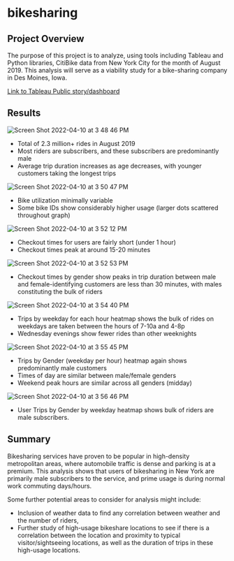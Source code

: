 # bikesharing

## Project Overview
The purpose of this project is to analyze, using tools including Tableau and Python libraries, CitiBike data from New York City for the month of August 2019.  This analysis will serve as a viability study for a bike-sharing company in Des Moines, Iowa. 

[Link to Tableau Public story/dashboard](https://public.tableau.com/app/profile/amanda.ellis6891/viz/bikesharing-challenge_16490280876460/Story1?publish=yes)

## Results

![Screen Shot 2022-04-10 at 3 48 46 PM](https://user-images.githubusercontent.com/90944163/162639193-ea10924a-b3ae-49d3-94e7-15968e0b6be8.png)

- Total of 2.3 million+ rides in August 2019
- Most riders are subscribers, and these subscribers are predominantly male
- Average trip duration increases as age decreases, with younger customers taking the longest trips

![Screen Shot 2022-04-10 at 3 50 47 PM](https://user-images.githubusercontent.com/90944163/162639265-e4df9811-4a86-49bf-bae5-9b2ea3ca855d.png)

- Bike utilization minimally variable 
- Some bike IDs show considerably higher usage (larger dots scattered throughout graph)

![Screen Shot 2022-04-10 at 3 52 12 PM](https://user-images.githubusercontent.com/90944163/162639314-c8305ec4-5a2a-4ba8-860e-543db6004ea3.png)

- Checkout times for users are fairly short (under 1 hour)
- Checkout times peak at around 15-20 minutes

![Screen Shot 2022-04-10 at 3 52 53 PM](https://user-images.githubusercontent.com/90944163/162639345-54e02efc-b813-4528-93b3-6341a9d1f97e.png)

- Checkout times by gender show peaks in trip duration between male and female-identifying customers are less than 30 minutes, with males constituting the bulk of riders 

![Screen Shot 2022-04-10 at 3 54 40 PM](https://user-images.githubusercontent.com/90944163/162639404-86c62475-749f-471d-a056-85427dc63953.png)

- Trips by weekday for each hour heatmap shows the bulk of rides on weekdays are taken between the hours of 7-10a and 4-8p
- Wednesday evenings show fewer rides than other weeknights   

![Screen Shot 2022-04-10 at 3 55 45 PM](https://user-images.githubusercontent.com/90944163/162639448-dadc1c02-aad1-4593-808b-a932a78e4031.png)

- Trips by Gender (weekday per hour) heatmap again shows predominantly male customers
- Times of day are similar between male/female genders
- Weekend peak hours are similar across all genders (midday)

![Screen Shot 2022-04-10 at 3 56 46 PM](https://user-images.githubusercontent.com/90944163/162639476-56cdfccb-421a-4201-b0d8-7cd235d673d0.png)

- User Trips by Gender by weekday heatmap shows bulk of riders are male subscribers.   

## Summary
Bikesharing services have proven to be popular in high-density metropolitan areas, where automobile traffic is dense and parking is at a premium.  This analysis shows that users of bikesharing in New York are primarily male subscribers to the service, and prime usage is during normal work commuting days/hours. 

Some further potential areas to consider for analysis might include:
- Inclusion of weather data to find any correlation between weather and the number of riders,
- Further study of high-usage bikeshare locations to see if there is a correlation between the location and proximity to typical visitor/sightseeing locations, as well as the duration of trips in these high-usage locations.  

